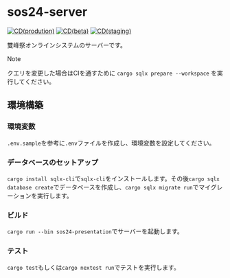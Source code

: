 # sos24-server

[![CD(prodution)](https://github.com/sohosai/sos24-server/actions/workflows/cd.yaml/badge.svg)](https://github.com/sohosai/sos24-server/actions/workflows/cd.yaml)
[![CD(beta)](https://github.com/sohosai/sos24-server/actions/workflows/cd-beta.yaml/badge.svg)](https://github.com/sohosai/sos24-server/actions/workflows/cd-beta.yaml)
[![CD(staging)](https://github.com/sohosai/sos24-server/actions/workflows/cd-staging.yaml/badge.svg)](https://github.com/sohosai/sos24-server/actions/workflows/cd-staging.yaml)

雙峰祭オンラインシステムのサーバーです。

> [!NOTE]
> クエリを変更した場合はCIを通すために `cargo sqlx prepare --workspace` を実行してください。

## 環境構築

### 環境変数

`.env.sample`を参考に`.env`ファイルを作成し、環境変数を設定してください。

### データベースのセットアップ

`cargo install sqlx-cli`で`sqlx-cli`をインストールします。その後`cargo sqlx database create`でデータベースを作成し、`cargo sqlx migrate run`でマイグレーションを実行します。

### ビルド

`cargo run --bin sos24-presentation`でサーバーを起動します。

### テスト

`cargo test`もしくは`cargo nextest run`でテストを実行します。
